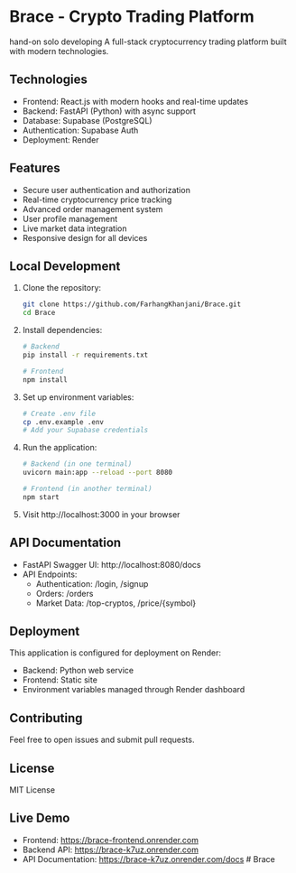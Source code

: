 # Brace - Crypto Trading Platform

hand-on solo developing
A full-stack cryptocurrency trading platform built with modern technologies.

## Technologies

- Frontend: React.js with modern hooks and real-time updates
- Backend: FastAPI (Python) with async support
- Database: Supabase (PostgreSQL)
- Authentication: Supabase Auth
- Deployment: Render

## Features

- Secure user authentication and authorization
- Real-time cryptocurrency price tracking
- Advanced order management system
- User profile management
- Live market data integration
- Responsive design for all devices

## Local Development

1. Clone the repository:

   ```bash
   git clone https://github.com/FarhangKhanjani/Brace.git
   cd Brace
   ```

2. Install dependencies:

   ```bash
   # Backend
   pip install -r requirements.txt

   # Frontend
   npm install
   ```

3. Set up environment variables:

   ```bash
   # Create .env file
   cp .env.example .env
   # Add your Supabase credentials
   ```

4. Run the application:

   ```bash
   # Backend (in one terminal)
   uvicorn main:app --reload --port 8080

   # Frontend (in another terminal)
   npm start
   ```

5. Visit http://localhost:3000 in your browser

## API Documentation

- FastAPI Swagger UI: http://localhost:8080/docs
- API Endpoints:
  - Authentication: /login, /signup
  - Orders: /orders
  - Market Data: /top-cryptos, /price/{symbol}

## Deployment

This application is configured for deployment on Render:

- Backend: Python web service
- Frontend: Static site
- Environment variables managed through Render dashboard

## Contributing

Feel free to open issues and submit pull requests.

## License

MIT License

## Live Demo

- Frontend: https://brace-frontend.onrender.com
- Backend API: https://brace-k7uz.onrender.com
- API Documentation: https://brace-k7uz.onrender.com/docs
  #   B r a c e 
   
   
